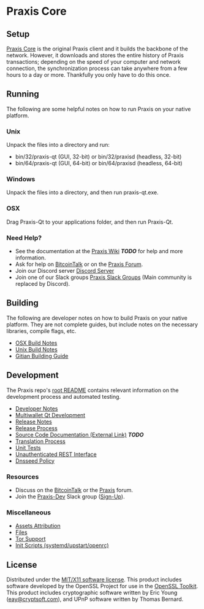 Praxis Core
=====================

Setup
---------------------
[Praxis Core](http://praxis.org/wallet) is the original Praxis client and it builds the backbone of the network. However, it downloads and stores the entire history of Praxis transactions; depending on the speed of your computer and network connection, the synchronization process can take anywhere from a few hours to a day or more. Thankfully you only have to do this once.

Running
---------------------
The following are some helpful notes on how to run Praxis on your native platform.

### Unix

Unpack the files into a directory and run:

- bin/32/praxis-qt (GUI, 32-bit) or bin/32/praxisd (headless, 32-bit)
- bin/64/praxis-qt (GUI, 64-bit) or bin/64/praxisd (headless, 64-bit)

### Windows

Unpack the files into a directory, and then run praxis-qt.exe.

### OSX

Drag Praxis-Qt to your applications folder, and then run Praxis-Qt.

### Need Help?

* See the documentation at the [Praxis Wiki](https://en.bitcoin.it/wiki/Main_Page) ***TODO***
for help and more information.
* Ask for help on [BitcoinTalk](https://bitcointalk.org/index.php?topic=1262920.0) or on the [Praxis Forum](http://forum.praxis.org/).
* Join our Discord server [Discord Server](https://discord.praxis.org)
* Join one of our Slack groups [Praxis Slack Groups](https://praxis.org/slack-logins/) (Main community is replaced by Discord).

Building
---------------------
The following are developer notes on how to build Praxis on your native platform. They are not complete guides, but include notes on the necessary libraries, compile flags, etc.

- [OSX Build Notes](build-osx.md)
- [Unix Build Notes](build-unix.md)
- [Gitian Building Guide](gitian-building.md)

Development
---------------------
The Praxis repo's [root README](https://github.com/Praxis-Project/Praxis/blob/master/README.md) contains relevant information on the development process and automated testing.

- [Developer Notes](developer-notes.md)
- [Multiwallet Qt Development](multiwallet-qt.md)
- [Release Notes](release-notes.md)
- [Release Process](release-process.md)
- [Source Code Documentation (External Link)](https://dev.visucore.com/bitcoin/doxygen/) ***TODO***
- [Translation Process](translation_process.md)
- [Unit Tests](unit-tests.md)
- [Unauthenticated REST Interface](REST-interface.md)
- [Dnsseed Policy](dnsseed-policy.md)

### Resources

* Discuss on the [BitcoinTalk](https://bitcointalk.org/index.php?topic=1262920.0) or the [Praxis](http://forum.praxis.org/) forum.
* Join the [Praxis-Dev](https://praxis-dev.slack.com/) Slack group ([Sign-Up](https://praxis-dev.herokuapp.com/)).

### Miscellaneous
- [Assets Attribution](assets-attribution.md)
- [Files](files.md)
- [Tor Support](tor.md)
- [Init Scripts (systemd/upstart/openrc)](init.md)

License
---------------------
Distributed under the [MIT/X11 software license](http://www.opensource.org/licenses/mit-license.php).
This product includes software developed by the OpenSSL Project for use in the [OpenSSL Toolkit](https://www.openssl.org/). This product includes
cryptographic software written by Eric Young ([eay@cryptsoft.com](mailto:eay@cryptsoft.com)), and UPnP software written by Thomas Bernard.
